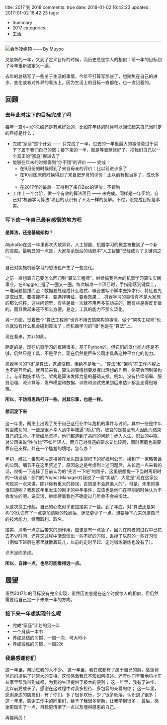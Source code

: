 title: 2017 到 2018
comments: true
date: 2018-01-02 16:42:23
updated: 2017-01-02 16:42:23
tags:
- Summary
- 2017
categories:
- 生活
---
![会当凌绝顶 —— By Muyoo](http://7vzs9m.com1.z0.glb.clouddn.com/Gongga.png)

又是新的一年，又到了定义目标的时候，而历史总是惊人的相似：前一年的目标到了今年重新被定义一遍。

去年的总结写了一些关于生活的事情，今年不打算写那些了，想聚焦在自己的进步、变化或者对外界的看法上。因为生活上的目标一直都在，也一直记着的。

<!-- more -->

## 回顾

### 去年此时定下的目标完成了吗

每年一篇小小的总结还是有点好处的，比如在年终的时候可以回忆起来自己当时定的目标是什么：

- 完成“家庭”这个计划 —— 只完成了一半，过去的一年里最大的事情莫过于买下了属于我们自己的窝；接下来的一半，就是等着窝修好了，把我们自己以一个真正的“家庭”挪进去了
- 能够在年末的时候得到“你不错”的评价 —— 完成！
  - 在9月份的时候得到了来自母亲的评价：比以前进步多了
  - 在10月国庆的时候得到了来自肥罗哥的评价：比以前有担当多了，成长多了
  - 在2017年的最后一天得到了来自Zeo的评价：不错哟
- 工作上一个台阶，做一个有效的算法项目 —— 未完成。同样是一年伊始，自己对“机器学习算法”项目的认识有了不太一样的见解。不过，没完成目标是事实。

### 写下这一年自己最有感悟的地方吧

#### 是算法，还是基础架构？

AlphaGo在这一年里再次大放异彩，人工智能、机器学习的概念被推到了一个新的高度。最明显的一点是，大家茶余饭后的话题中“人工智能”已经成为了关键词之一。

自己对实施机器学习的想法也产生了一些变化。

之前一直想着自己要怎么回归到“算法工程师”，继续搞我伟大的机器学习算法实践事业。在Kaggle上逛了一圈又一圈，每次瞄准一个项目时，手指刚落到键盘上，一堆问题接踵而至：数据要处理成什么格式、噪音要写个脚本去掉才行、特征要先提取出来、要拼接样本、要选择特征、要看效果……机器学习的事情真不是大家想的那么纯粹。这些问题里，有些是做一次就不用再多花功夫的，而有些是得反复做的，而且做起来还不那么方便。总之，工具的能力不那么泛化。

另一方面，觉着做个“算法工程师”也许不用去搞架构的事情，做个“架构工程师”也许就没有什么机会碰到算法了；而机器学习的“根”也是在“算法”上。

现在看来，并非如此。

确定的是，现在机器学习的框架很多，基于Python的。但它们的泛化能力还是不够，仍然只是工具，不是平台。现在仍然是巨头公司才具备这种平台化的能力。

机器学习的“根”是算法，这点没错，但绝不是唯一。“算法”和“架构”在工作内容上也不是互斥的。就目前来看，算法的事情想要发挥出理想的作用，终究会回到架构上，与架构技术结合。架构是算法发挥力量的基础支撑。例如，没有持续部署、服务治理、流计算等，发布模型和数据、训练和测试效果到后来估计都会走得很艰难。

**所以，不妨将思路打开一些。对其它事，也是一样。**

#### 想沉淀下来

这一年里，网络上出现了关于自己这行业中年危机的事件与讨论。其中一些是中年转型成功的，一些是很不幸人到中年被逼“淘汰”的，悲哀的是甚至有人因此而结束自己的生命。不管结局怎样，他们都遇到了共同的问题：步入人生、职业的中期，对公司来说“性价比”不如年轻人，而自己对待遇的要求又比较高，同时家庭也需要靠自己支撑。处在一个尴尬的境地，怎么办？

年初，经过一番思考决定换掉在龙头国企旗帜下的好福利公司，换到了一家略苦逼的公司。细节不在这里赘述了，原因总之是考虑到上述问题后，从长远一点来看的话，权衡一下选择了目前认为的“先苦一下吧”的路子。这里很想提一下当时离职时的一场谈话：部门的Project Manager对我说了一番“实话”，大意是“现在这家公司现实一点来讲，除非你有重大的错误，否则是不会辞退人的”。可是，未来的事谁知道呢？我想这年里发生的刚才的中年事件，应该也是他们在早期的时候认为不会发生的吧。说实话，继续待着我也不确定过几年会不会被淘汰。

从这次换工作起，自己的心态似乎更加踏实了一些。到了年底，对“算法还是架构”的认识有了一点更加清晰的轮廓后，迷茫更少了一点。想要静下心来沉淀自己的技术能力，继而取利、取名。

踏实、清晰一点之后带来的副作用，应该是有一点急了。因为在前者的过程中已花去不少时间，还在这过程中渐渐惯出一些不好的习惯、丢掉了以前的一些好习惯（例如下班后在家里就散着玩儿，以前的定时早起、定时锻炼锻炼也没有了）。

识不足而多虑。

**所以，自律一点，也尽可能看得远一点。**

## 展望

虽然2017年的目标没有完全实现，虽然历史总是在这个时候惊人的相似，但仍然需要给自己定一下未来一年的方向。

### 接下来一年想实现什么呢

- 完成“家庭”计划的另一半
- 一个月读一本书
- 养成总结的习惯，一周一次，可大可小
- 养成锻炼的习惯，一周2次

### 我最感谢你们

这一年里，帮助过我的人不少。
这一年里，我在成都有了属于自己的窝，感谢爸爸妈妈提供了非常大的支持，这份感激我已不知如何描述。还有你们辛苦地将小车从家里帮我带到成都，为我的生活提供了极大的便利；
这一年里，我有了进步、比以前要成长了，感谢在这过程中对我多担待、多包容的亲爱的你；
这一年里，感谢身边的朋友们，有了你们，多了很多欢乐，少了很多低落，认识到了很多；
这一年里，感谢工作中的同事们，给予了我很多帮助，让我学到很多；
最后，感谢更踏实了一点、目标更清晰了一点以及懂得感恩的自己。

再接再厉！
